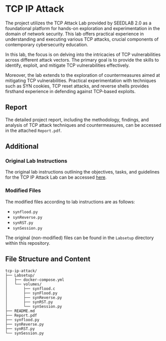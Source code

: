 # TCP IP Attack
The project utilizes the TCP Attack Lab provided by SEEDLAB 2.0 as a foundational platform for hands-on exploration and experimentation in the domain of network security. This lab offers practical experience in understanding and executing various TCP attacks, crucial components of contemporary cybersecurity education.

In this lab, the focus is on delving into the intricacies of TCP vulnerabilities across different attack vectors. The primary goal is to provide the skills to identify, exploit, and mitigate TCP vulnerabilities effectively.

Moreover, the lab extends to the exploration of countermeasures aimed at mitigating TCP vulnerabilities. Practical experimentation with techniques such as SYN cookies, TCP reset attacks, and reverse shells provides firsthand experience in defending against TCP-based exploits.

## Report
The detailed project report, including the methodology, findings, and analysis of TCP attack techniques and countermeasures, can be accessed in the attached `Report.pdf`.

## Additional

### Original Lab Instructions
The original lab instructions outlining the objectives, tasks, and guidelines for the TCP IP Attack Lab can be accessed [here](https://seedsecuritylabs.org/Labs_20.04/Networking/TCP_Attacks/).

### Modified Files
The modified files according to lab instructions are as follows:
- `synflood.py`
- `synReverse.py`
- `synRST.py`
- `synSession.py`
  
The original (non-modified) files can be found in the `Labsetup` directory within this repository.

## File Structure and Content
```
tcp-ip-attack/
├── Labsetup/
│   ├── docker-compose.yml
│   └── volumes/
│       ├── synflood.c
│       ├── synFlood.py
│       ├── synReverse.py
│       ├── synRST.py
│       └── synSession.py
├── README.md
├── Report.pdf
├── synflood.py
├── synReverse.py
├── synRST.py
└── synSession.py
```